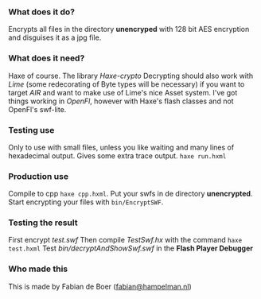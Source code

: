 ### What does it do?
Encrypts all files in the directory __unencryped__ with 128 bit AES encryption
and disguises it as a jpg file.

### What does it need?
Haxe of course.
The library *Haxe-crypto*
Decrypting should also work with *Lime* (some redecorating of Byte types will be necessary) if you want to target *AIR* and want to make use of Lime's nice Asset system. I've got things working in *OpenFl*, however with Haxe's flash classes and not OpenFl's swf-lite. 

### Testing use
Only to use with small files, unless you like waiting and many lines of hexadecimal output.
Gives some extra trace output.
`haxe run.hxml`

### Production use
Compile to cpp `haxe cpp.hxml`.
Put your swfs in de directory __unencrypted__.
Start encrypting your files with `bin/EncryptSWF`.

### Testing the result
First encrypt *test.swf*
Then compile *TestSwf.hx* with the command `haxe test.hxml`
Test *bin/decryptAndShowSwf.swf* in the **Flash Player Debugger**

### Who made this
This is made by Fabian de Boer
(fabian@hampelman.nl)
